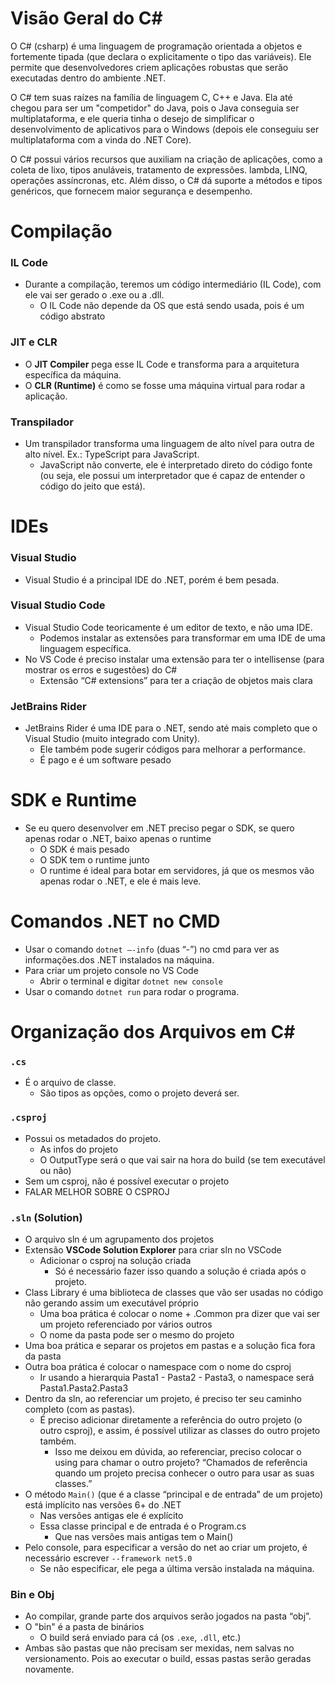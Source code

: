 # Visão Geral do C#
  O C# (csharp) é uma linguagem de programação orientada a objetos e fortemente tipada (que declara o explicitamente o tipo das variáveis). Ele permite que desenvolvedores criem aplicações robustas que serão executadas dentro do ambiente .NET.
  
  O C# tem suas raízes na família de linguagem C, C++ e Java. Ela até chegou para ser um "competidor" do Java, pois o Java conseguia ser multiplataforma, e ele queria tinha o desejo de simplificar o desenvolvimento de aplicativos para o Windows (depois ele conseguiu ser multiplataforma com a vinda do .NET Core).

  O C# possui vários recursos que auxiliam na criação de aplicações, como a coleta de lixo, tipos anuláveis, tratamento de expressões. lambda, LINQ, operações assíncronas, etc. Além disso, o C# dá suporte a métodos e tipos genéricos, que fornecem maior segurança e desempenho.

# Compilação

### IL Code
* Durante a compilação, teremos um código intermediário (IL Code), com ele vai ser gerado o .exe ou a .dll. 
  * O IL Code não depende da OS que está sendo usada, pois é um código abstrato

### JIT e CLR
* O **JIT Compiler** pega esse IL Code e transforma para a arquitetura específica da máquina.
* O **CLR (Runtime)** é como se fosse uma máquina virtual para rodar a aplicação.
  
### Transpilador
* Um transpilador transforma uma linguagem de alto nível para outra de alto nível. Ex.: TypeScript para JavaScript.
  * JavaScript não converte, ele é interpretado direto do código fonte (ou seja, ele possui um interpretador que é capaz de entender o código do jeito que está).

# IDEs

### Visual Studio
* Visual Studio é a principal IDE do .NET, porém é bem pesada.

### Visual Studio Code
* Visual Studio Code teoricamente é um editor de texto, e não uma IDE.
     * Podemos instalar as extensões para transformar em uma IDE de uma linguagem específica.
* No VS Code é preciso instalar uma extensão para ter o intellisense (para
mostrar os erros e sugestões) do C#
  * Extensão “C# extensions” para ter a criação de objetos mais clara

### JetBrains Rider
* JetBrains Rider é uma IDE para o .NET, sendo até mais completo que o
Visual Studio (muito integrado com Unity).
    * Ele também pode sugerir códigos para melhorar a performance.
    * É pago e é um software pesado

# SDK e Runtime
* Se eu quero desenvolver em .NET preciso pegar o SDK, se quero apenas
rodar o .NET, baixo apenas o runtime
  * O SDK é mais pesado
  * O SDK tem o runtime junto
  * O runtime é ideal para botar em servidores, já que os mesmos vão apenas rodar o .NET, e ele é mais leve.

# Comandos .NET no CMD

* Usar o comando `dotnet –-info` (duas “-”) no cmd para ver as informações.dos .NET instalados na máquina.
* Para criar um projeto console no VS Code
  * Abrir o terminal e digitar `dotnet new console`
* Usar o comando `dotnet run` para rodar o programa.

# Organização dos Arquivos em C#

### `.cs`
* É o arquivo de classe.
  * São tipos as opções, como o projeto deverá ser.

### `.csproj`
* Possui os metadados do projeto.
  * As infos do projeto
  * O OutputType será o que vai sair na hora do build (se tem executável
ou não)
* Sem um csproj, não é possível executar o projeto
* FALAR MELHOR SOBRE O CSPROJ

### `.sln` (Solution)
* O arquivo sln é um agrupamento dos projetos
* Extensão **VSCode Solution Explorer** para criar sln no VSCode
  * Adicionar o csproj na solução criada
    * Só é necessário fazer isso quando a solução é criada após o projeto.
* Class Library é uma biblioteca de classes que vão ser usadas no código não gerando assim um executável próprio
  * Uma boa prática é colocar o nome + .Common pra dizer que vai ser um projeto referenciado por vários outros
  * O nome da pasta pode ser o mesmo do projeto
* Uma boa prática e separar os projetos em pastas e a solução fica fora da pasta
* Outra boa prática é colocar o namespace com o nome do csproj
  * Ir usando a hierarquia Pasta1 - Pasta2 - Pasta3, o namespace será Pasta1.Pasta2.Pasta3
* Dentro da sln, ao referenciar um projeto, é preciso ter seu caminho completo (com as pastas).
  * É preciso adicionar diretamente a referência do outro projeto (o outro csproj), e assim, é possível utilizar as classes do outro projeto também.
    * Isso me deixou em dúvida, ao referenciar, preciso colocar o using para chamar o outro projeto? “Chamados de referência quando um projeto precisa conhecer o outro para usar as suas classes.”
* O método `Main()` (que é a classe “principal e de entrada” de um projeto) está implícito nas versões 6+ do .NET
  * Nas versões antigas ele é explícito
  * Essa classe principal e de entrada é o Program.cs
    * Que nas versões mais antigas tem o Main()
* Pelo console, para especificar a versão do net ao criar um projeto, é necessário escrever `--framework net5.0`
  * Se não especificar, ele pega a última versão instalada na máquina.

### Bin e Obj
* Ao compilar, grande parte dos arquivos serão jogados na pasta “obj”.
* O "bin" é a pasta de binários
  * O build será enviado para cá (os `.exe`, `.dll`, etc.)
* Ambas são pastas que não precisam ser mexidas, nem salvas no versionamento. Pois ao executar o build, essas pastas serão geradas novamente.